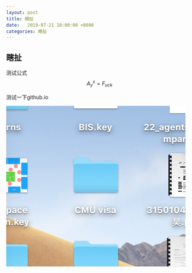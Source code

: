 ```yaml
---
layout: post
title: 瞎扯
date:   2019-07-21 10:00:00 +0800
categories: 瞎扯
---
```


## 瞎扯

<!--more-->

测试公式
$$
A^x_y = F_{uck}
$$


测试一下github.io

![fuck](../assets/images/2019-07-21-瞎扯/fuck.png)
